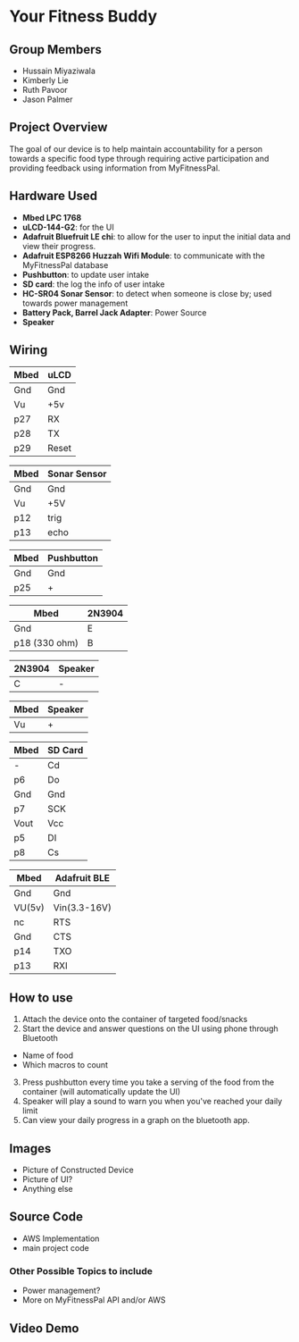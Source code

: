 
# Your Fitness Buddy

## Group Members
* Hussain Miyaziwala
* Kimberly Lie
* Ruth Pavoor
* Jason Palmer

## Project Overview

The goal of our device is to help maintain accountability for a person towards a specific food type through requiring active participation and providing feedback using information from MyFitnessPal.

## Hardware Used
* **Mbed LPC 1768**
* **uLCD-144-G2**: for the UI
* **Adafruit Bluefruit LE chi**: to allow for the user to input the initial data and view their progress.
* **Adafruit ESP8266 Huzzah Wifi Module**: to communicate with the MyFitnessPal database
* **Pushbutton**: to update user intake
* **SD card**: the log the info of user intake
* **HC-SR04 Sonar Sensor**: to detect when someone is close by; used towards power management
* **Battery Pack, Barrel Jack Adapter**: Power Source
* **Speaker**

## Wiring
|Mbed | uLCD|
|-----|-----|
|Gnd | Gnd|
|Vu |+5v|
|p27|RX|
|p28|TX|
|p29|Reset|

|Mbed|Sonar Sensor|
|----|----|
|Gnd|Gnd|
|Vu|+5V|
|p12| trig|
|p13|echo|

|Mbed|Pushbutton|
|---|---|
|Gnd|Gnd|
|p25| +|

|Mbed|2N3904|
|----|----|
|Gnd| E|
|p18 (330 ohm)| B|

|2N3904|Speaker|
|----|----|
|C| -|

|Mbed|Speaker|
|----|----|
|Vu| +|

|Mbed|SD Card|
|----|----|
|-| Cd|
|p6| Do|
|Gnd| Gnd|
|p7| SCK|
|Vout| Vcc|
|p5| DI|
|p8| Cs|

|Mbed|Adafruit BLE|
|----|----|
|Gnd|Gnd|
|VU(5v)|Vin(3.3-16V)|
|nc|RTS|
|Gnd|CTS|
|p14|TXO|
|p13|RXI|

## How to use
1. Attach the device onto the container of targeted food/snacks
2. Start the device and answer questions on the UI using phone through Bluetooth
  - Name of food
  - Which macros to count
3. Press pushbutton every time you take a serving of the food from the container (will automatically update the UI)
4. Speaker will play a sound to warn you when you've reached your daily limit
5. Can view your daily progress in a graph on the bluetooth app.

## Images
- Picture of Constructed Device
- Picture of UI?
- Anything else

## Source Code
- AWS Implementation
- main project code

### Other Possible  Topics to include
- Power management?
- More on MyFitnessPal API and/or AWS

## Video Demo
